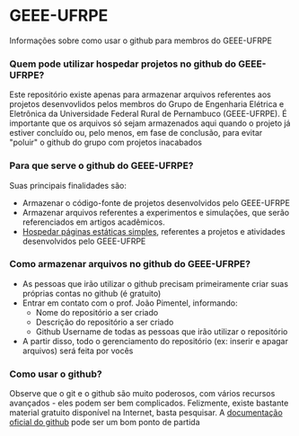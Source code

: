 # GEEE-UFRPE
Informações sobre como usar o github para membros do GEEE-UFRPE

### Quem pode utilizar hospedar projetos no github do GEEE-UFRPE?
Este repositório existe apenas para armazenar arquivos referentes aos projetos desenvovlidos pelos membros do Grupo de Engenharia Elétrica e Eletrônica da Universidade Federal Rural de Pernambuco (GEEE-UFRPE). É importante que os arquivos só sejam armazenados aqui quando o projeto já estiver concluído ou, pelo menos, em fase de conclusão, para evitar "poluir" o github do grupo com projetos inacabados

### Para que serve o github do GEEE-UFRPE?

Suas principais finalidades são:
 - Armazenar o código-fonte de projetos desenvolvidos pelo GEEE-UFRPE
 - Armazenar arquivos referentes a experimentos e simulações, que serão referenciados em artigos acadêmicos.
 - [Hospedar páginas estáticas simples](https://woliveiras.com.br/posts/jamstack-criando-e-hospedando-seu-site-de-gra%C3%A7a-no-github-pages/), referentes a projetos e atividades desenvolvidos pelo GEEE-UFRPE
 

### Como armazenar arquivos no github do GEEE-UFRPE?

- As pessoas que irão utilizar o github precisam primeiramente criar suas próprias contas no github (é gratuito)
- Entrar em contato com o prof. João Pimentel, informando:
  - Nome do repositório a ser criado
  - Descrição do repositório a ser criado
  - Github Username de todas as pessoas que irão utilizar o repositório
- A partir disso, todo o gerenciamento do repositório (ex: inserir e apagar arquivos) será feita por vocês

### Como usar o github?
Observe que o git e o github são muito poderosos, com vários recursos avançados - eles podem ser bem complicados. Felizmente, existe bastante material gratuito disponível na Internet, basta pesquisar. A [documentação oficial do github](https://docs.github.com/pt/github/managing-files-in-a-repository) pode ser um bom ponto de partida
